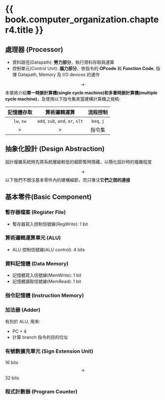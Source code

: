 # {{ book.computer_organization.chapter4.title }}
<!-- toc -->

## 處理器 (Processor)
- 資料路徑(Datapath): **勞力部分**，執行資料存取與運算
- 控制單元(Control Unit): **腦力部分**，依指令的 **OPcode** 和 **Function Code**, 指揮 Datapath, Memory 及 I/O devices 的運作

$$ \rightarrow $$ 本章將介紹**單一時脈計算機(single cycle machine)**和**多重時脈計算機(multiple cycle machine)**，及使用以下指令集來當建構計算機之規格:

| 記憶體存取 | 算術邏輯運算 | 流程控制 |
|:--------:|:----------:|:-------:|
| `lw`, `sw` | `add`, `sub`, `and`, `or`, `slt` | `beq`, `j` |
| > | > | 指令集 |

## 抽象化設計 (Design Abstraction)
設計複雜系統時先將系統層級較低的細節暫時隱藏，以簡化設計時的複雜程度

$$ \rightarrow $$ 以下我們不關注基本零件內的建構細節，而只專注**它們之間的連接**

## 基本零件(Basic Component)

### 暫存器檔案 (Register File)
- 暫存器寫入控制信號線(RegWrite): 1 bit



### 算術邏輯運算單元 (ALU)
- ALU 控制信號線(ALU control): 4 bits



### 資料記憶體 (Data Memory)
- 記憶體寫入信號線(MemWrite): 1 bit
- 記憶體讀取信號線(MemRead): 1 bit



### 指令記憶體 (Instruction Memory)

### 加法器 (Adder)
有別於 ALU, 用來:
- PC + 4
- 計算 branch 指令的目的位址



### 有號數擴充單元 (Sign Extension Unit)
16 bits $$ \rightarrow $$ 32 bits

### 程式計數器 (Program Counter)

